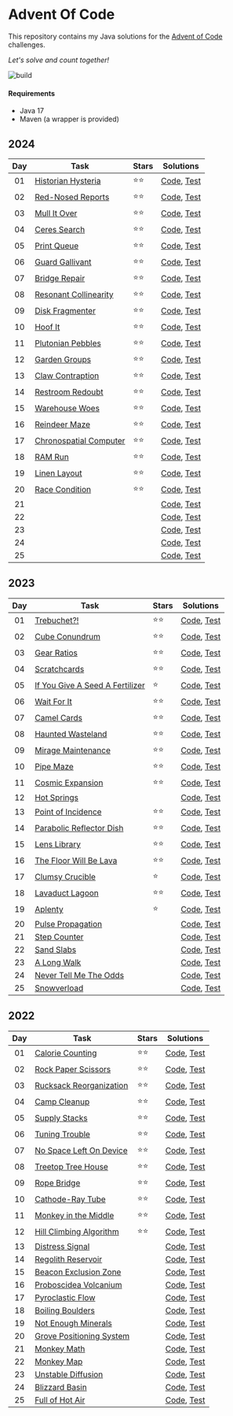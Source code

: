 # Advent Of Code
This repository contains my Java solutions for the [Advent of Code](https://adventofcode.com) challenges.

*Let's solve and count together!*

![build](https://github.com/bqcuong/AdventOfCode/actions/workflows/maven.yml/badge.svg)

#### Requirements
* Java 17
* Maven (a wrapper is provided)

## 2024
| Day | Task                                                           | Stars | Solutions                                                                                                        |
|:---:|----------------------------------------------------------------|:------|------------------------------------------------------------------------------------------------------------------|
| 01  | [Historian Hysteria](https://adventofcode.com/2024/day/1)      | ⭐⭐    | [Code](src/main/java/net/bqc/aoc/year2024/Day01.java), [Test](src/test/java/net/bqc/aoc/year2024/Day01Test.java) | 
| 02  | [Red-Nosed Reports](https://adventofcode.com/2024/day/2)       | ⭐⭐    | [Code](src/main/java/net/bqc/aoc/year2024/Day02.java), [Test](src/test/java/net/bqc/aoc/year2024/Day02Test.java) | 
| 03  | [Mull It Over](https://adventofcode.com/2024/day/3)            | ⭐⭐    | [Code](src/main/java/net/bqc/aoc/year2024/Day03.java), [Test](src/test/java/net/bqc/aoc/year2024/Day03Test.java) | 
| 04  | [Ceres Search](https://adventofcode.com/2024/day/4)            | ⭐⭐    | [Code](src/main/java/net/bqc/aoc/year2024/Day04.java), [Test](src/test/java/net/bqc/aoc/year2024/Day04Test.java) | 
| 05  | [Print Queue](https://adventofcode.com/2024/day/5)             | ⭐⭐    | [Code](src/main/java/net/bqc/aoc/year2024/Day05.java), [Test](src/test/java/net/bqc/aoc/year2024/Day05Test.java) | 
| 06  | [Guard Gallivant](https://adventofcode.com/2024/day/6)         | ⭐⭐    | [Code](src/main/java/net/bqc/aoc/year2024/Day06.java), [Test](src/test/java/net/bqc/aoc/year2024/Day06Test.java) | 
| 07  | [Bridge Repair](https://adventofcode.com/2024/day/7)           | ⭐⭐    | [Code](src/main/java/net/bqc/aoc/year2024/Day07.java), [Test](src/test/java/net/bqc/aoc/year2024/Day07Test.java) | 
| 08  | [Resonant Collinearity](https://adventofcode.com/2024/day/8)   | ⭐⭐    | [Code](src/main/java/net/bqc/aoc/year2024/Day08.java), [Test](src/test/java/net/bqc/aoc/year2024/Day08Test.java) | 
| 09  | [Disk Fragmenter](https://adventofcode.com/2024/day/9)         | ⭐⭐    | [Code](src/main/java/net/bqc/aoc/year2024/Day09.java), [Test](src/test/java/net/bqc/aoc/year2024/Day09Test.java) | 
| 10  | [Hoof It](https://adventofcode.com/2024/day/10)                | ⭐⭐    | [Code](src/main/java/net/bqc/aoc/year2024/Day10.java), [Test](src/test/java/net/bqc/aoc/year2024/Day10Test.java) | 
| 11  | [Plutonian Pebbles](https://adventofcode.com/2024/day/11)      | ⭐⭐    | [Code](src/main/java/net/bqc/aoc/year2024/Day11.java), [Test](src/test/java/net/bqc/aoc/year2024/Day11Test.java) | 
| 12  | [Garden Groups](https://adventofcode.com/2024/day/12)          | ⭐⭐    | [Code](src/main/java/net/bqc/aoc/year2024/Day12.java), [Test](src/test/java/net/bqc/aoc/year2024/Day12Test.java) | 
| 13  | [Claw Contraption](https://adventofcode.com/2024/day/13)       | ⭐⭐    | [Code](src/main/java/net/bqc/aoc/year2024/Day13.java), [Test](src/test/java/net/bqc/aoc/year2024/Day13Test.java) | 
| 14  | [Restroom Redoubt](https://adventofcode.com/2024/day/14)       | ⭐⭐    | [Code](src/main/java/net/bqc/aoc/year2024/Day14.java), [Test](src/test/java/net/bqc/aoc/year2024/Day14Test.java) | 
| 15  | [Warehouse Woes](https://adventofcode.com/2024/day/15)         | ⭐⭐    | [Code](src/main/java/net/bqc/aoc/year2024/Day15.java), [Test](src/test/java/net/bqc/aoc/year2024/Day15Test.java) | 
| 16  | [Reindeer Maze](https://adventofcode.com/2024/day/16)          | ⭐⭐    | [Code](src/main/java/net/bqc/aoc/year2024/Day16.java), [Test](src/test/java/net/bqc/aoc/year2024/Day16Test.java) | 
| 17  | [Chronospatial Computer](https://adventofcode.com/2024/day/17) | ⭐⭐    | [Code](src/main/java/net/bqc/aoc/year2024/Day17.java), [Test](src/test/java/net/bqc/aoc/year2024/Day17Test.java) | 
| 18  | [RAM Run](https://adventofcode.com/2024/day/18)                | ⭐⭐    | [Code](src/main/java/net/bqc/aoc/year2024/Day18.java), [Test](src/test/java/net/bqc/aoc/year2024/Day18Test.java) | 
| 19  | [Linen Layout](https://adventofcode.com/2024/day/19)           | ⭐⭐    | [Code](src/main/java/net/bqc/aoc/year2024/Day19.java), [Test](src/test/java/net/bqc/aoc/year2024/Day19Test.java) |
| 20  | [Race Condition](https://adventofcode.com/2024/day/20)         | ⭐⭐    | [Code](src/main/java/net/bqc/aoc/year2024/Day20.java), [Test](src/test/java/net/bqc/aoc/year2024/Day20Test.java) |
| 21  | [](https://adventofcode.com/2024/day/21)                       |       | [Code](src/main/java/net/bqc/aoc/year2024/Day21.java), [Test](src/test/java/net/bqc/aoc/year2024/Day21Test.java) |
| 22  | [](https://adventofcode.com/2024/day/22)                       |       | [Code](src/main/java/net/bqc/aoc/year2024/Day22.java), [Test](src/test/java/net/bqc/aoc/year2024/Day22Test.java) |
| 23  | [](https://adventofcode.com/2024/day/23)                       |       | [Code](src/main/java/net/bqc/aoc/year2024/Day23.java), [Test](src/test/java/net/bqc/aoc/year2024/Day23Test.java) |
| 24  | [](https://adventofcode.com/2024/day/24)                       |       | [Code](src/main/java/net/bqc/aoc/year2024/Day24.java), [Test](src/test/java/net/bqc/aoc/year2024/Day24Test.java) |
| 25  | [](https://adventofcode.com/2024/day/25)                       |       | [Code](src/main/java/net/bqc/aoc/year2024/Day25.java), [Test](src/test/java/net/bqc/aoc/year2024/Day25Test.java) |


## 2023

| Day | Task                                                                   | Stars | Solutions                                                                                                        |
|:---:|------------------------------------------------------------------------|:------|------------------------------------------------------------------------------------------------------------------|
| 01  | [Trebuchet?!](https://adventofcode.com/2023/day/1)                     | ⭐⭐    | [Code](src/main/java/net/bqc/aoc/year2023/Day01.java), [Test](src/test/java/net/bqc/aoc/year2023/Day01Test.java) | 
| 02  | [Cube Conundrum](https://adventofcode.com/2023/day/2)                  | ⭐⭐    | [Code](src/main/java/net/bqc/aoc/year2023/Day02.java), [Test](src/test/java/net/bqc/aoc/year2023/Day02Test.java) | 
| 03  | [Gear Ratios](https://adventofcode.com/2023/day/3)                     | ⭐⭐    | [Code](src/main/java/net/bqc/aoc/year2023/Day03.java), [Test](src/test/java/net/bqc/aoc/year2023/Day03Test.java) | 
| 04  | [Scratchcards](https://adventofcode.com/2023/day/4)                    | ⭐⭐    | [Code](src/main/java/net/bqc/aoc/year2023/Day04.java), [Test](src/test/java/net/bqc/aoc/year2023/Day04Test.java) | 
| 05  | [If You Give A Seed A Fertilizer](https://adventofcode.com/2023/day/5) | ⭐     | [Code](src/main/java/net/bqc/aoc/year2023/Day05.java), [Test](src/test/java/net/bqc/aoc/year2023/Day05Test.java) | 
| 06  | [Wait For It](https://adventofcode.com/2023/day/6)                     | ⭐⭐    | [Code](src/main/java/net/bqc/aoc/year2023/Day06.java), [Test](src/test/java/net/bqc/aoc/year2023/Day06Test.java) | 
| 07  | [Camel Cards](https://adventofcode.com/2023/day/7)                     | ⭐⭐    | [Code](src/main/java/net/bqc/aoc/year2023/Day07.java), [Test](src/test/java/net/bqc/aoc/year2023/Day07Test.java) | 
| 08  | [Haunted Wasteland](https://adventofcode.com/2023/day/8)               | ⭐⭐    | [Code](src/main/java/net/bqc/aoc/year2023/Day08.java), [Test](src/test/java/net/bqc/aoc/year2023/Day08Test.java) | 
| 09  | [Mirage Maintenance](https://adventofcode.com/2023/day/9)              | ⭐⭐    | [Code](src/main/java/net/bqc/aoc/year2023/Day09.java), [Test](src/test/java/net/bqc/aoc/year2023/Day09Test.java) | 
| 10  | [Pipe Maze](https://adventofcode.com/2023/day/10)                      | ⭐⭐    | [Code](src/main/java/net/bqc/aoc/year2023/Day10.java), [Test](src/test/java/net/bqc/aoc/year2023/Day10Test.java) | 
| 11  | [Cosmic Expansion](https://adventofcode.com/2023/day/11)               | ⭐⭐    | [Code](src/main/java/net/bqc/aoc/year2023/Day11.java), [Test](src/test/java/net/bqc/aoc/year2023/Day11Test.java) | 
| 12  | [Hot Springs](https://adventofcode.com/2023/day/12)                    |       | [Code](src/main/java/net/bqc/aoc/year2023/Day12.java), [Test](src/test/java/net/bqc/aoc/year2023/Day12Test.java) | 
| 13  | [Point of Incidence](https://adventofcode.com/2023/day/13)             | ⭐⭐    | [Code](src/main/java/net/bqc/aoc/year2023/Day13.java), [Test](src/test/java/net/bqc/aoc/year2023/Day13Test.java) | 
| 14  | [Parabolic Reflector Dish](https://adventofcode.com/2023/day/14)       | ⭐⭐    | [Code](src/main/java/net/bqc/aoc/year2023/Day14.java), [Test](src/test/java/net/bqc/aoc/year2023/Day14Test.java) | 
| 15  | [Lens Library](https://adventofcode.com/2023/day/15)                   | ⭐⭐    | [Code](src/main/java/net/bqc/aoc/year2023/Day15.java), [Test](src/test/java/net/bqc/aoc/year2023/Day15Test.java) | 
| 16  | [The Floor Will Be Lava](https://adventofcode.com/2023/day/16)         | ⭐⭐    | [Code](src/main/java/net/bqc/aoc/year2023/Day16.java), [Test](src/test/java/net/bqc/aoc/year2023/Day16Test.java) | 
| 17  | [Clumsy Crucible](https://adventofcode.com/2023/day/17)                | ⭐     | [Code](src/main/java/net/bqc/aoc/year2023/Day17.java), [Test](src/test/java/net/bqc/aoc/year2023/Day17Test.java) | 
| 18  | [Lavaduct Lagoon](https://adventofcode.com/2023/day/18)                | ⭐⭐    | [Code](src/main/java/net/bqc/aoc/year2023/Day18.java), [Test](src/test/java/net/bqc/aoc/year2023/Day18Test.java) | 
| 19  | [Aplenty](https://adventofcode.com/2023/day/19)                        | ⭐     | [Code](src/main/java/net/bqc/aoc/year2023/Day19.java), [Test](src/test/java/net/bqc/aoc/year2023/Day19Test.java) |
| 20  | [Pulse Propagation](https://adventofcode.com/2023/day/20)              |       | [Code](src/main/java/net/bqc/aoc/year2023/Day20.java), [Test](src/test/java/net/bqc/aoc/year2023/Day20Test.java) |
| 21  | [Step Counter](https://adventofcode.com/2023/day/21)                   |       | [Code](src/main/java/net/bqc/aoc/year2023/Day21.java), [Test](src/test/java/net/bqc/aoc/year2023/Day21Test.java) |
| 22  | [Sand Slabs](https://adventofcode.com/2023/day/22)                     |       | [Code](src/main/java/net/bqc/aoc/year2023/Day22.java), [Test](src/test/java/net/bqc/aoc/year2023/Day22Test.java) |
| 23  | [A Long Walk](https://adventofcode.com/2023/day/23)                    |       | [Code](src/main/java/net/bqc/aoc/year2023/Day23.java), [Test](src/test/java/net/bqc/aoc/year2023/Day23Test.java) |
| 24  | [Never Tell Me The Odds](https://adventofcode.com/2023/day/24)         |       | [Code](src/main/java/net/bqc/aoc/year2023/Day24.java), [Test](src/test/java/net/bqc/aoc/year2023/Day24Test.java) |
| 25  | [Snowverload](https://adventofcode.com/2023/day/25)                    |       | [Code](src/main/java/net/bqc/aoc/year2023/Day25.java), [Test](src/test/java/net/bqc/aoc/year2023/Day25Test.java) |

## 2022
| Day | Task                                                             | Stars | Solutions                                                 |
|:---:|------------------------------------------------------------------|:------|-----------------------------------------------------------|
| 01  | [Calorie Counting](https://adventofcode.com/2022/day/1)          | ⭐⭐    | [Code](src/main/python/year2022/Day01/main.py), [Test](#) | 
| 02  | [Rock Paper Scissors](https://adventofcode.com/2022/day/2)       | ⭐⭐    | [Code](src/main/python/year2022/Day02/main.py), [Test](#) | 
| 03  | [Rucksack Reorganization](https://adventofcode.com/2022/day/3)   | ⭐⭐    | [Code](src/main/python/year2022/Day03/main.py), [Test](#) | 
| 04  | [Camp Cleanup](https://adventofcode.com/2022/day/4)              | ⭐⭐    | [Code](src/main/python/year2022/Day04/main.py), [Test](#) | 
| 05  | [Supply Stacks](https://adventofcode.com/2022/day/5)             | ⭐⭐    | [Code](src/main/python/year2022/Day05/main.py), [Test](#) | 
| 06  | [Tuning Trouble](https://adventofcode.com/2022/day/6)            | ⭐⭐    | [Code](src/main/python/year2022/Day06/main.py), [Test](#) | 
| 07  | [No Space Left On Device](https://adventofcode.com/2022/day/7)   | ⭐⭐    | [Code](src/main/python/year2022/Day07/main.py), [Test](#) | 
| 08  | [Treetop Tree House](https://adventofcode.com/2022/day/8)        | ⭐⭐    | [Code](src/main/python/year2022/Day08/main.py), [Test](#) | 
| 09  | [Rope Bridge](https://adventofcode.com/2022/day/9)               | ⭐⭐    | [Code](src/main/python/year2022/Day09/main.py), [Test](#) | 
| 10  | [Cathode-Ray Tube](https://adventofcode.com/2022/day/10)         | ⭐⭐    | [Code](src/main/python/year2022/Day10/main.py), [Test](#) | 
| 11  | [Monkey in the Middle](https://adventofcode.com/2022/day/11)     | ⭐⭐    | [Code](src/main/python/year2022/Day11/main.py), [Test](#) | 
| 12  | [Hill Climbing Algorithm](https://adventofcode.com/2022/day/12)  | ⭐⭐    | [Code](src/main/python/year2022/Day12/main.py), [Test](#) | 
| 13  | [Distress Signal](https://adventofcode.com/2022/day/13)          |       | [Code](src/main/python/year2022/Day13/main.py), [Test](#) | 
| 14  | [Regolith Reservoir](https://adventofcode.com/2022/day/14)       |       | [Code](src/main/python/year2022/Day14/main.py), [Test](#) | 
| 15  | [Beacon Exclusion Zone](https://adventofcode.com/2022/day/15)    |       | [Code](src/main/python/year2022/Day15/main.py), [Test](#) | 
| 16  | [Proboscidea Volcanium](https://adventofcode.com/2022/day/16)    |       | [Code](src/main/python/year2022/Day16/main.py), [Test](#) | 
| 17  | [Pyroclastic Flow](https://adventofcode.com/2022/day/17)         |       | [Code](src/main/python/year2022/Day17/main.py), [Test](#) | 
| 18  | [Boiling Boulders](https://adventofcode.com/2022/day/18)         |       | [Code](src/main/python/year2022/Day18/main.py), [Test](#) | 
| 19  | [Not Enough Minerals](https://adventofcode.com/2022/day/19)      |       | [Code](src/main/python/year2022/Day19/main.py), [Test](#) |
| 20  | [Grove Positioning System](https://adventofcode.com/2022/day/20) |       | [Code](src/main/python/year2022/Day20/main.py), [Test](#) |
| 21  | [Monkey Math](https://adventofcode.com/2022/day/21)              |       | [Code](src/main/python/year2022/Day21/main.py), [Test](#) |
| 22  | [Monkey Map](https://adventofcode.com/2022/day/22)               |       | [Code](src/main/python/year2022/Day22/main.py), [Test](#) |
| 23  | [Unstable Diffusion](https://adventofcode.com/2022/day/23)       |       | [Code](src/main/python/year2022/Day23/main.py), [Test](#) |
| 24  | [Blizzard Basin](https://adventofcode.com/2022/day/24)           |       | [Code](src/main/python/year2022/Day24/main.py), [Test](#) |
| 25  | [Full of Hot Air](https://adventofcode.com/2022/day/25)          |       | [Code](src/main/python/year2022/Day25/main.py), [Test](#) |
